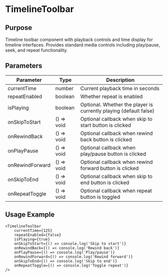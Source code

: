 # TimelineToolbar

## Purpose

Timeline toolbar component with playback controls and time display for timeline interfaces. Provides standard media controls including play/pause, seek, and repeat functionality.

## Parameters

| Parameter       | Type       | Description                                                       |
| --------------- | ---------- | ----------------------------------------------------------------- |
| currentTime     | number     | Current playback time in seconds                                  |
| repeatEnabled   | boolean    | Whether repeat is enabled                                         |
| isPlaying       | boolean    | Optional. Whether the player is currently playing (default false) |
| onSkipToStart   | () => void | Optional callback when skip to start button is clicked            |
| onRewindBack    | () => void | Optional callback when rewind back button is clicked              |
| onPlayPause     | () => void | Optional callback when play/pause button is clicked               |
| onRewindForward | () => void | Optional callback when rewind forward button is clicked           |
| onSkipToEnd     | () => void | Optional callback when skip to end button is clicked              |
| onRepeatToggle  | () => void | Optional callback when repeat button is toggled                   |

## Usage Example

```tsx
<TimelineToolbar
    currentTime={125}
    repeatEnabled={false}
    isPlaying={true}
    onSkipToStart={() => console.log('Skip to start')}
    onRewindBack={() => console.log('Rewind back')}
    onPlayPause={() => console.log('Play/pause')}
    onRewindForward={() => console.log('Rewind forward')}
    onSkipToEnd={() => console.log('Skip to end')}
    onRepeatToggle={() => console.log('Toggle repeat')}
/>
```
